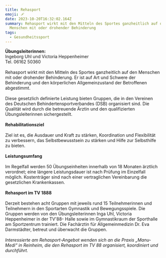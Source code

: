 ```yaml
---
title: Rehasport
emoji: 🩹
date: 2023-10-20T16:32:02.164Z
summary: Rehasport wirkt mit den Mitteln des Sportes ganzheitlich auf den
  Menschen mit oder drohender Behinderung
tags:
  - Gesundheitssport
---
```

**Übungsleiterinnen:**\
Ingeborg Uhl und Victoria Heppenheimer\
Tel. 06162 50360\
\
Rehasport wirkt mit den Mitteln des Sportes ganzheitlich auf den Menschen mit oder drohender Behinderung. Er ist auf Art und Schwere der Behinderung und den körperlichen Allgemeinzustand der Betroffenen abgestimmt.\
\
Diese gesetzlich definierte Leistung bieten Gruppen, die in den Vereinen des Deutschen Behindertensportverbandes (DSB) organisiert sind. Die Qualität wird durch die betreuende Ärztin und den qualifizierten Übungsleiterinnen sichergestellt.\
\
**Rehabilitationsziel**\
\
Ziel ist es, die Ausdauer und Kraft zu stärken, Koordination und Flexibilität zu verbessern, das Selbstbewusstsein zu stärken und Hilfe zur Selbsthilfe zu bieten.\
\
**Leistungsumfang**\
\
Im Regelfall werden 50 Übungseinheiten innerhalb von 18 Monaten ärztlich verordnet; eine längere Leistungsdauer ist nach Prüfung im Einzelfall möglich. Kostenträger sind nach einer vertraglichen Vereinbarung die gesetzlichen Krankenkassen.\
\
**Rehasport im TV 1888**\
\
Derzeit bestehen acht Gruppen mit jeweils rund 15 Teilnehmerinnen und Teilnehmern in den Sportarten Gymnastik und Bewegungsspiele. Die Gruppen werden von den Übungsleiterinnen Inga Uhl, Victoria Heppenheimer in der TV'88- Halle sowie im Gymnastikraum der Sporthalle am Sportzentrum trainiert. Die Fachärztin für Allgemeinmedizin Dr. Eva Darmstädter, betreut und überwacht die Gruppen.\
\
*Interessierte am Rehasport-Angebot wenden sich an die Praxis „Manu-Medi“ in Reinheim, die den Rehasport im TV 88 organisiert, koordiniert und durchführt.*